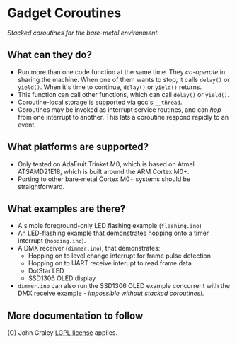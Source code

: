# Gadget Coroutines

_Stacked coroutines for the bare-metal environment._

## What can they do?
 - Run more than one code function at the same time. They _co-operate_ 
   in sharing the machine. When one of them wants to stop, it calls 
   `delay()` or `yield()`. When it's time to continue, `delay()` or 
   `yield()` returns.
 - This function can call other functions, which can call `delay()` or
   `yield()`.
 - Coroutine-local storage is supported via gcc's `__thread`.
 - Coroutines may be invoked as interrupt service routines, and can 
   _hop_ from one interrupt to another. This lats a coroutine respond 
   rapidly to an event.

## What platforms are supported?
 - Only tested on AdaFruit Trinket M0, which is based on Atmel 
   ATSAMD21E18, which is built around the ARM Cortex M0+.
 - Porting to other bare-metal Cortex M0+ systems should be 
   straightforward.

## What examples are there?
 - A simple foreground-only LED flashing example (`flashing.ino`)
 - An LED-flashing example that demonstrates hopping onto a timer 
   interrupt (`hopping.ino`).
 - A DMX receiver (`dimmer.ino`), that demonstrates:
   - Hopping on to level change interrupt for frame pulse detection
   - Hopping on to UART receive interupt to read frame data 
   - DotStar LED
   - SSD1306 OLED display
 - `dimmer.ino` can also run the SSD1306 OLED example concurrent with 
   the DMX receive example - _impossible without stacked coroutines!_.

## More documentation to follow
   
(C) John Graley [LGPL license](license.md) applies.
